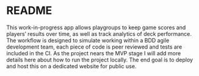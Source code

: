 # README

This work-in-progress app allows playgroups to keep game scores and players’ results over time, as well as track analytics of deck performance. The workflow is designed to simulate working within a BDD agile development team, each piece of code is peer reviewed and tests are included in the CI. As the project nears the MVP stage I will add more details here about how to run the project locally. The end goal is to deploy and host this on a dedicated website for public use. 
